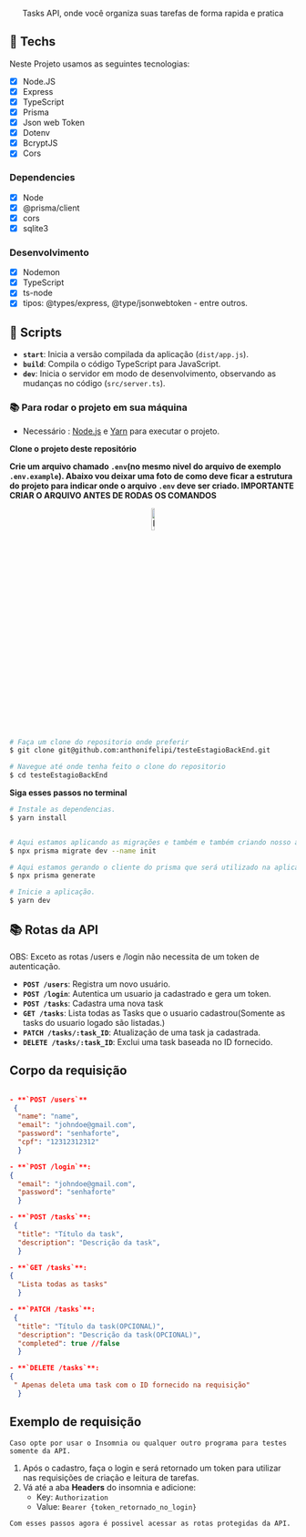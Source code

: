 <p align="center">
Tasks API, onde você organiza suas tarefas de forma rapida e pratica
</p>

## 🚀 Techs

Neste Projeto usamos as seguintes tecnologias:

- [x] Node.JS
- [x] Express
- [x] TypeScript
- [x] Prisma
- [x] Json web Token
- [x] Dotenv
- [x] BcryptJS
- [x] Cors

### Dependencies

- [x] Node
- [x] @prisma/client
- [x] cors
- [x] sqlite3

### Desenvolvimento

- [x] Nodemon
- [x] TypeScript
- [x] ts-node
- [x] tipos: @types/express, @type/jsonwebtoken - entre outros.

## 🔧 Scripts

- **`start`**: Inicia a versão compilada da aplicação (`dist/app.js`).
- **`build`**: Compila o código TypeScript para JavaScript.
- **`dev`**: Inicia o servidor em modo de desenvolvimento, observando as mudanças no código (`src/server.ts`).

### 📚 Para rodar o projeto em sua máquina

- Necessário : [Node.js](https://nodejs.org/en/download/) e [Yarn](https://yarnpkg.com/) para executar o projeto.

**Clone o projeto deste repositório**

**Crie um arquivo chamado `.env`(no mesmo nivel do arquivo de exemplo `.env.example`). Abaixo vou deixar uma foto de como deve ficar a estrutura do projeto para indicar onde o arquivo `.env` deve ser criado. IMPORTANTE CRIAR O ARQUIVO ANTES DE RODAS OS COMANDOS**

<p align="center">
  <img 
    alt="Imagem de login" 
    src="https://i.imgur.com/KD70Bbl.png"
    width="10%"
  >
</p>

```bash
# Faça um clone do repositorio onde preferir
$ git clone git@github.com:anthonifelipi/testeEstagioBackEnd.git
```

```bash
# Navegue até onde tenha feito o clone do repositorio
$ cd testeEstagioBackEnd
```

**Siga esses passos no terminal**

```bash
# Instale as dependencias.
$ yarn install


# Aqui estamos aplicando as migrações e também e também criando nosso arquivo dev.db.
$ npx prisma migrate dev --name init

# Aqui estamos gerando o cliente do prisma que será utilizado na aplicação.
$ npx prisma generate

# Inicie a aplicação.
$ yarn dev
```

## 📚 Rotas da API

OBS: Exceto as rotas /users e /login não necessita de um token de autenticação.

- **`POST /users`**: Registra um novo usuário.
- **`POST /login`**: Autentica um usuario ja cadastrado e gera um token.
- **`POST /tasks`**: Cadastra uma nova task
- **`GET /tasks`**: Lista todas as Tasks que o usuario cadastrou(Somente as tasks do usuario logado são listadas.)
- **`PATCH /tasks/:task_ID`**: Atualização de uma task ja cadastrada.
- **`DELETE /tasks/:task_ID`**: Exclui uma task baseada no ID fornecido.

## Corpo da requisição

```json

- **`POST /users`**
 {
  "name": "name",
  "email": "johndoe@gmail.com",
  "password": "senhaforte",
  "cpf": "12312312312"
  }

- **`POST /login`**:
{
  "email": "johndoe@gmail.com",
  "password": "senhaforte"
  }

- **`POST /tasks`**:
 {
  "title": "Título da task",
  "description": "Descrição da task",
  }

- **`GET /tasks`**:
{
  "Lista todas as tasks"
  }

- **`PATCH /tasks`**:
 {
  "title": "Título da task(OPCIONAL)",
  "description": "Descrição da task(OPCIONAL)",
  "completed": true //false
  }

- **`DELETE /tasks`**:
{
 " Apenas deleta uma task com o ID fornecido na requisição"
  }
```

## Exemplo de requisição

    Caso opte por usar o Insomnia ou qualquer outro programa para testes somente da API.

1. Após o cadastro, faça o login e será retornado um token para utilizar nas requisições de criação e leitura de tarefas.
2. Vá até a aba **Headers** do insomnia e adicione:
   - Key: `Authorization`
   - Value: `Bearer {token_retornado_no_login}`

`Com esses passos agora é possivel acessar as rotas protegidas da API.`
